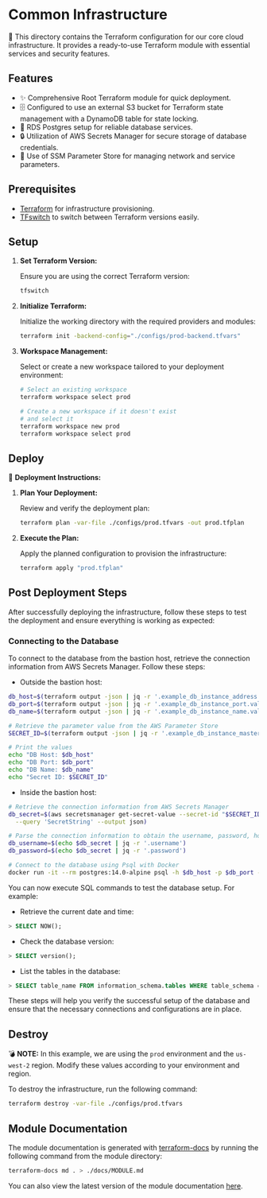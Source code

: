 # Common Infrastructure

🏢 This directory contains the Terraform configuration for our core cloud infrastructure. It provides a ready-to-use Terraform module with essential services and security features.

## Features

- ✨ Comprehensive Root Terraform module for quick deployment.
- 🗄️ Configured to use an external S3 bucket for Terraform state management with a DynamoDB table for state locking.
- 🐘 RDS Postgres setup for reliable database services.
- 🔒 Utilization of AWS Secrets Manager for secure storage of database credentials.
- 🔧 Use of SSM Parameter Store for managing network and service parameters.

## Prerequisites

- [Terraform](https://www.terraform.io/downloads.html) for infrastructure provisioning.
- [TFswitch](https://tfswitch.warrensbox.com/) to switch between Terraform versions easily.

## Setup

1. **Set Terraform Version:**

   Ensure you are using the correct Terraform version:

   ```sh
   tfswitch
   ```

2. **Initialize Terraform:**

   Initialize the working directory with the required providers and modules:

   ```sh
   terraform init -backend-config="./configs/prod-backend.tfvars"
   ```

3. **Workspace Management:**

   Select or create a new workspace tailored to your deployment environment:

   ```sh
   # Select an existing workspace
   terraform workspace select prod

   # Create a new workspace if it doesn't exist
   # and select it
   terraform workspace new prod
   terraform workspace select prod
   ```

## Deploy

🚀 **Deployment Instructions:**

1. **Plan Your Deployment:**

   Review and verify the deployment plan:

   ```sh
   terraform plan -var-file ./configs/prod.tfvars -out prod.tfplan
   ```

2. **Execute the Plan:**

   Apply the planned configuration to provision the infrastructure:

   ```sh
   terraform apply "prod.tfplan"
   ```

## Post Deployment Steps

After successfully deploying the infrastructure, follow these steps to test the deployment and ensure everything is working as expected:

### Connecting to the Database

To connect to the database from the bastion host, retrieve the connection information from AWS Secrets Manager. Follow these steps:

- Outside the bastion host:

```bash
db_host=$(terraform output -json | jq -r '.example_db_instance_address.value')
db_port=$(terraform output -json | jq -r '.example_db_instance_port.value')
db_name=$(terraform output -json | jq -r '.example_db_instance_name.value')

# Retrieve the parameter value from the AWS Parameter Store
SECRET_ID=$(terraform output -json | jq -r '.example_db_instance_master_user_secret_arn.value')

# Print the values
echo "DB Host: $db_host"
echo "DB Port: $db_port"
echo "DB Name: $db_name"
echo "Secret ID: $SECRET_ID"
```

- Inside the bastion host:

```bash
# Retrieve the connection information from AWS Secrets Manager
db_secret=$(aws secretsmanager get-secret-value --secret-id "$SECRET_ID" \
  --query 'SecretString' --output json)

# Parse the connection information to obtain the username, password, host, port, and database name
db_username=$(echo $db_secret | jq -r '.username')
db_password=$(echo $db_secret | jq -r '.password')

# Connect to the database using Psql with Docker
docker run -it --rm postgres:14.0-alpine psql -h $db_host -p $db_port -U $db_username -d $db_name
```

You can now execute SQL commands to test the database setup. For example:

- Retrieve the current date and time:

```sql
> SELECT NOW();
```

- Check the database version:

```sql
> SELECT version();
```

- List the tables in the database:

```sql
> SELECT table_name FROM information_schema.tables WHERE table_schema = 'public';
```

These steps will help you verify the successful setup of the database and ensure that the necessary connections and configurations are in place.

## Destroy

💣 **NOTE:** In this example, we are using the `prod` environment and the `us-west-2` region. Modify these values according to your environment and region.

To destroy the infrastructure, run the following command:

```sh
terraform destroy -var-file ./configs/prod.tfvars
```

## Module Documentation

The module documentation is generated with [terraform-docs](https://github.com/terraform-docs/terraform-docs) by running the following command from the module directory:

```sh
terraform-docs md . > ./docs/MODULE.md
```

You can also view the latest version of the module documentation [here](./docs/MODULE.md).

